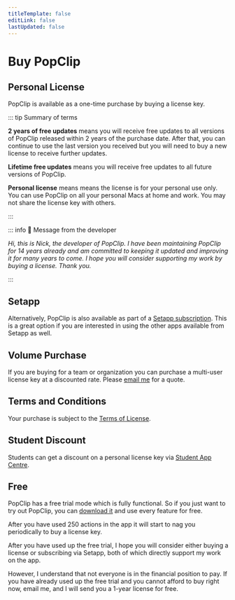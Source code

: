 ```yaml
---
titleTemplate: false
editLink: false
lastUpdated: false
---
```


<script setup>
import Buy from '/src/Buy.vue'
import Setapp from '/src/Setapp.vue'
</script>

# Buy PopClip

## Personal License

PopClip is available as a one-time purchase by buying a license key.

<Buy />

::: tip Summary of terms

**2 years of free updates** means you will receive free updates to all versions
of PopClip released within 2 years of the purchase date. After that, you can
continue to use the last version you received but you will need to buy a new
license to receive further updates.

**Lifetime free updates** means you will receive free updates to all future
versions of PopClip.

**Personal license** means means the license is for your personal use only. You
can use PopClip on all your personal Macs at home and work. You may not share
the license key with others.

:::

::: info 📝 Message from the developer

_Hi, this is Nick, the developer of PopClip. I have been maintaining PopClip for
14 years already and am committed to keeping it updated and improving it for
many years to come. I hope you will consider supporting my work by buying a
license. Thank you._

:::

## Setapp

Alternatively, PopClip is also available as part of a
[Setapp subscription](https://go.setapp.com/stp304?refAppId=159&refVendorId=92).
This is a great option if you are interested in using the other apps available
from Setapp as well.

<Setapp />

## Volume Purchase

If you are buying for a team or organization you can purchase a multi-user
license key at a discounted rate. Please [email me](/support) for a quote.

## Terms and Conditions

Your purchase is subject to the [Terms of License](/terms).

## Student Discount

Students can get a discount on a personal license key via
[Student App Centre](https://studentappcentre.com/app/popclip).

## Free

PopClip has a free trial mode which is fully functional. So if you just want to
try out PopClip, you can [download it](/download) and use every feature for
free.

After you have used 250 actions in the app it will start to nag you periodically
to buy a license key.

After you have used up the free trial, I hope you will consider either buying a
license or subscribing via Setapp, both of which directly support my work on the
app.

However, I understand that not everyone is in the financial position to pay. If
you have already used up the free trial and you cannot afford to buy right now,
email me, and I will send you a 1-year license for free.
